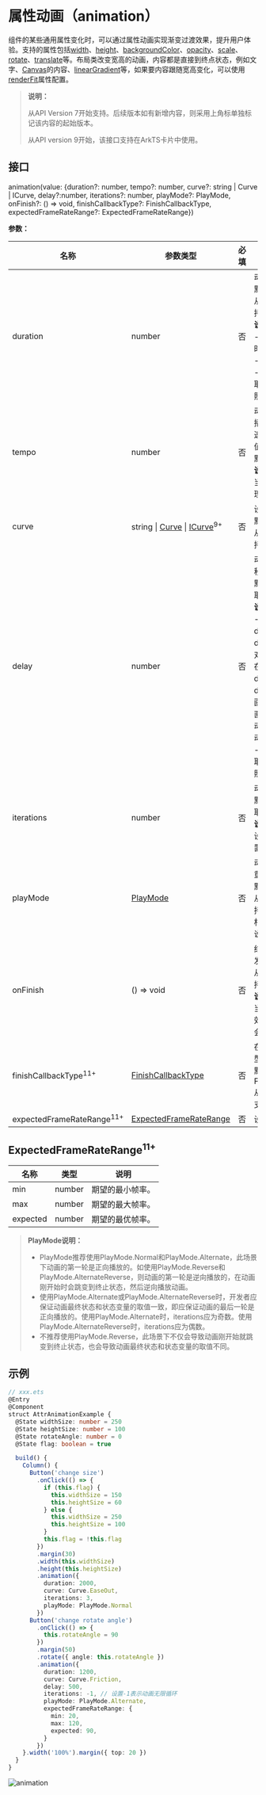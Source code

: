 # 属性动画（animation）

组件的某些通用属性变化时，可以通过属性动画实现渐变过渡效果，提升用户体验。支持的属性包括[width](ts-universal-attributes-size.md#width)、[height](ts-universal-attributes-size.md#height)、[backgroundColor](ts-universal-attributes-background.md#backgroundcolor)、[opacity](ts-universal-attributes-opacity.md#opacity)、[scale](ts-universal-attributes-transformation.md#scale)、[rotate](ts-universal-attributes-transformation.md#rotate)、[translate](ts-universal-attributes-transformation.md#translate)等。布局类改变宽高的动画，内容都是直接到终点状态，例如文字、[Canvas](ts-components-canvas-canvas.md#canvas)的内容、[linearGradient](ts-universal-attributes-gradient-color.md#lineargradient)等，如果要内容跟随宽高变化，可以使用[renderFit](ts-universal-attributes-renderfit.md#renderfit)属性配置。

> **说明：**
>
> 从API Version 7开始支持。后续版本如有新增内容，则采用上角标单独标记该内容的起始版本。
>
> 从API version 9开始，该接口支持在ArkTS卡片中使用。

## 接口

animation(value: {duration?: number, tempo?: number, curve?: string | Curve | ICurve, delay?:number, iterations?: number, playMode?: PlayMode, onFinish?: () => void, finishCallbackType?: FinishCallbackType, expectedFrameRateRange?: ExpectedFrameRateRange})


**参数：**

| 名称         | 参数类型                                     | 必填   | 描述                                       |
| ---------- | ---------------------------------------- | ---- | ---------------------------------------- |
| duration   | number                                   | 否    | 动画时长，单位为毫秒。<br/>默认值：1000<br/>从API version 9开始，该接口支持在ArkTS卡片中使用。<br/>**说明：**<br/>- 在ArkTS卡片上最大动画持续时间为1000毫秒。<br/>-&nbsp;设置小于0的值时按0处理。<br/>-&nbsp;设置浮点型类型的值时，向下取整。例如，设置值为1.2，按照1处理。 |
| tempo      | number                                   | 否    | 动画播放速度。数值越大，动画播放速度越快，数值越小，播放速度越慢。<br/>值为0时，表示不存在动画。<br/>默认值：1<br/>**说明：** <br/>当设置小于0的值时按值为1处理。 |
| curve      | string&nbsp;\|&nbsp;[Curve](ts-appendix-enums.md#curve)&nbsp;\|&nbsp;[ICurve](../apis/js-apis-curve.md#icurve)<sup>9+</sup> | 否    | 设置动画曲线。<br/>默认值：Curve.EaseInOut<br/>从API version 9开始，该接口支持在ArkTS卡片中使用。 |
| delay      | number                                   | 否    | 动画延迟播放时间。单位为毫秒，默认不延时播放。<br/>默认值：0<br/>取值范围：(-∞, +∞)<br/>**说明：** <br/>-&nbsp;delay>=0为延迟播放，delay<0表示提前播放。对于delay<0的情况：当delay的绝对值小于实际动画时长，动画将在开始后第一帧直接运动到delay绝对值的时刻的状态；当delay的绝对值大于等于实际动画时长，动画将在开始后第一帧直接运动到终点状态。其中实际动画时长等于单次动画时长乘以动画播放次数。<br/>-&nbsp;设置浮点型类型的值时，向下取整。例如，设置值为1.2，按照1处理。 |
| iterations | number                                   | 否    | 动画播放次数。<br/>默认值：1<br/>取值范围：[-1, +∞)<br/>**说明：** <br/>设置为-1时表示无限次播放。设置为0时表示无动画效果。 |
| playMode   | [PlayMode](ts-appendix-enums.md#playmode) | 否    | 动画播放模式，默认播放完成后重头开始播放。<br/>默认值：PlayMode.Normal<br/>从API version 9开始，该接口支持在ArkTS卡片中使用。<br/>相关使用约束请参考PlayMode说明。 |
| onFinish   | () => void                               | 否    | 结束回调，动画播放完成时触发。<br/>从API version 9开始，该接口支持在ArkTS卡片中使用。<br/>**说明：** <br/>当iterations设置为-1时，动画效果无限循环不会停止，所以不会触发此回调。 |
| finishCallbackType<sup>11+</sup>   | [FinishCallbackType](ts-appendix-enums.md#finishcallbacktype11) | 否    | 在动画中定义onFinish回调的类型。<br/>默认值：FinishCallbackType.REMOVED<br/>从API version 11开始，该接口支持在ArkTS卡片中使用。 |
| expectedFrameRateRange<sup>11+</sup>   | [ExpectedFrameRateRange](#expectedframeraterange11) | 否 |设置动画的期望帧率。 |

## ExpectedFrameRateRange<sup>11+</sup>
| 名称  | 类型     | 说明      |
|-----|--------|---------|
| min | number | 期望的最小帧率。 |
| max | number | 期望的最大帧率。 |
| expected | number | 期望的最优帧率。 |

> **PlayMode说明：**
> - PlayMode推荐使用PlayMode.Normal和PlayMode.Alternate，此场景下动画的第一轮是正向播放的。如使用PlayMode.Reverse和PlayMode.AlternateReverse，则动画的第一轮是逆向播放的，在动画刚开始时会跳变到终止状态，然后逆向播放动画。
> - 使用PlayMode.Alternate或PlayMode.AlternateReverse时，开发者应保证动画最终状态和状态变量的取值一致，即应保证动画的最后一轮是正向播放的。使用PlayMode.Alternate时，iterations应为奇数。使用PlayMode.AlternateReverse时，iterations应为偶数。
> - 不推荐使用PlayMode.Reverse，此场景下不仅会导致动画刚开始就跳变到终止状态，也会导致动画最终状态和状态变量的取值不同。

## 示例
```ts
// xxx.ets
@Entry
@Component
struct AttrAnimationExample {
  @State widthSize: number = 250
  @State heightSize: number = 100
  @State rotateAngle: number = 0
  @State flag: boolean = true

  build() {
    Column() {
      Button('change size')
        .onClick(() => {
          if (this.flag) {
            this.widthSize = 150
            this.heightSize = 60
          } else {
            this.widthSize = 250
            this.heightSize = 100
          }
          this.flag = !this.flag
        })
        .margin(30)
        .width(this.widthSize)
        .height(this.heightSize)
        .animation({
          duration: 2000,
          curve: Curve.EaseOut,
          iterations: 3,
          playMode: PlayMode.Normal
        })
      Button('change rotate angle')
        .onClick(() => {
          this.rotateAngle = 90
        })
        .margin(50)
        .rotate({ angle: this.rotateAngle })
        .animation({
          duration: 1200,
          curve: Curve.Friction,
          delay: 500,
          iterations: -1, // 设置-1表示动画无限循环
          playMode: PlayMode.Alternate,
          expectedFrameRateRange: {
            min: 20,
            max: 120,
            expected: 90,
          }
        })
    }.width('100%').margin({ top: 20 })
  }
}
```

![animation](figures/animation.gif)
